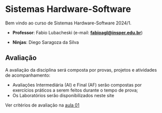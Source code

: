 # Sistemas Hardware-Software

Bem vindo ao curso de Sistemas Hardware-Software 2024/1.

* **Professor**: Fabio Lubacheski (e-mail: **fabioagl@insper.edu.br**)

* **Ninjas**: Diego Saragoza da Silva  

## Avaliação

A avaliação da disciplina será composta por provas, projetos e atividades de acompanhamento:

* Avaliações Intermediária (AI) e Final (AF) serão compostas por exercícios práticos a serem feitos durante o tempo de prova;
* Os Laboratórios serão disponibilizados neste site

Ver critérios de avaliação na [aula 01](./aulas/01-inteiros/slides.pdf)
